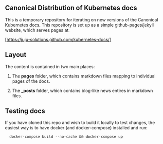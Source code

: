 ## Canonical Distribution of Kubernetes docs

This is a temporary repository for iterating on new versions of the Canonical Kubernetes docs. This repository is set up as a simple github-pages/jekyll website, which serves pages at:

[https://juju-solutions.github.com/kubernetes-docs/]

## Layout

The content is contained in two main places:

1.  The **pages** folder, which contains markdown files mapping to individual pages of the docs.

1.  The **_posts** folder, which contains blog-like news entires in markdown files.

## Testing docs

If you have cloned this repo and wish to build it locally to test changes, the easiest way is to have docker (and docker-compose) installed and run:

      docker-compose build --no-cache && docker-compose up
